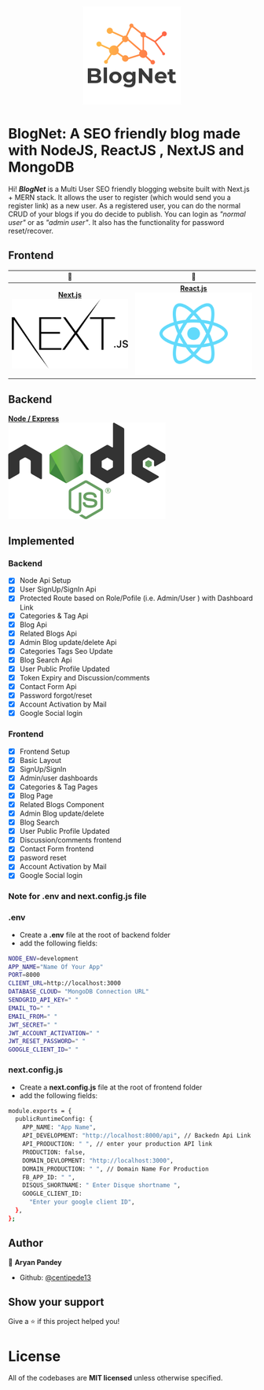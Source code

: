 ﻿<p align="center">
  <img width="200" height="200" src="images/blogLogo.png">
</p>

# BlogNet: A SEO friendly blog made with NodeJS, ReactJS , NextJS and MongoDB

Hi! ***BlogNet*** is a Multi User SEO friendly blogging website built with Next.js + MERN stack. It allows the user to register (which would send you a register link) as a new user. As a registered user, you can do the normal CRUD of your blogs if you do decide to publish. You can login as *"normal user"* or as *"admin user"*. It also has the functionality for password reset/recover.


## Frontend
| 🥇 | 🥈 | 
| :---:         |     :---:      |
| [**Next.js**<br/> ![Next.js](images/Nextjs-logo.svg.png)](https://github.com/centipede13/BlogNet-NextJS-SEOblog)|[**React.js**<br/> ![React](images/React-icon.svg.png)](https://github.com/centipede13/BlogNet-NextJS-SEOblog)

## Backend
 [**Node / Express**<br/> ![Node / Express](images/Node.js_logo.svg.png)](https://github.com/centipede13/BlogNet-NextJS-SEOblog)

## Implemented

### Backend

 - [x] Node Api Setup
 - [x] User SignUp/SignIn Api
 - [x] Protected Route based on Role/Pofile (i.e. Admin/User ) with  Dashboard Link
 - [x] Categories & Tag Api
 - [x] Blog Api
 - [x] Related Blogs Api
 - [x] Admin Blog update/delete Api
 - [x] Categories Tags Seo Update
 - [x] Blog Search Api
 - [x] User Public Profile Updated
 - [x] Token Expiry and Discussion/comments 
 - [x] Contact Form Api
 - [x] Password forgot/reset
 - [x] Account Activation by Mail
 - [x] Google Social login

### Frontend

 - [x] Frontend Setup
 - [x] Basic Layout
 - [x] SignUp/SignIn
 - [x] Admin/user dashboards
 - [x] Categories & Tag Pages
 - [x] Blog Page
 - [x] Related Blogs Component
 - [x] Admin Blog update/delete
 - [x] Blog Search
 - [x] User Public Profile Updated
 - [x] Discussion/comments frontend
 - [x] Contact Form frontend
 - [x] pasword reset
 - [x] Account Activation by Mail
 - [x] Google Social login

### Note for .env and next.config.js file
### .env
- Create a **.env** file at the root of backend folder
- add the following fields:
```sh
NODE_ENV=development
APP_NAME="Name Of Your App"
PORT=8000
CLIENT_URL=http://localhost:3000
DATABASE_CLOUD= "MongoDB Connection URL"
SENDGRID_API_KEY=" "
EMAIL_TO=" "
EMAIL_FROM=" "
JWT_SECRET=" "
JWT_ACCOUNT_ACTIVATION=" "
JWT_RESET_PASSWORD=" "
GOOGLE_CLIENT_ID=" "
```

### next.config.js
- Create a **next.config.js** file at the root of frontend folder
- add the following fields:
``` sh
module.exports = {
  publicRuntimeConfig: {
    APP_NAME: "App Name",
    API_DEVELOPMENT: "http://localhost:8000/api", // Backedn Api Link
    API_PRODUCTION: " ", // enter your production API link
    PRODUCTION: false,
    DOMAIN_DEVLOPMENT: "http://localhost:3000",
    DOMAIN_PRODUCTION: " ", // Domain Name For Production
    FB_APP_ID: " ",
    DISQUS_SHORTNAME: " Enter Disque shortname ",
    GOOGLE_CLIENT_ID:
      "Enter your google client ID",
  },
};

```


## Author
👤 **Aryan Pandey**
* Github: [@centipede13](https://github.com/centipede13)

## Show your support

Give a ⭐️ if this project helped you!

# License
All of the codebases are **MIT licensed** unless otherwise specified.

<br />

